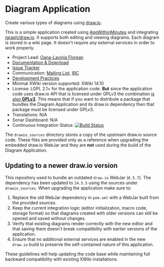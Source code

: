 Diagram Application
===================

Create various types of diagrams using [draw.io](https://www.draw.io/).

This is a simple application created using [AppWithinMinutes](http://extensions.xwiki.org/xwiki/bin/view/Extension/App+Within+Minutes+Application) and integrating [jgraph/draw.io](https://github.com/jgraph/draw.io/). It supports both editing and viewing diagrams. Each diagram is stored in a wiki page. It doesn't require any external services in order to work properly.

* Project Lead: [Oana-Lavinia Florean](https://www.xwiki.org/xwiki/bin/view/XWiki/OanaLaviniaFlorean)
* [Documentation & Download](https://extensions.xwiki.org/xwiki/bin/view/Extension/Diagram+Application)
* [Issue Tracker](https://jira.xwiki.org/browse/XADIAGRAM)
* Communication: [Mailing List](http://dev.xwiki.org/xwiki/bin/view/Community/MailingLists), [IRC](http://dev.xwiki.org/xwiki/bin/view/Community/IRC)
* [Development Practices](https://dev.xwiki.org)
* Minimal XWiki version supported: XWiki 14.10
* License: LGPL 2.1+ for the application code. **But** since the application code uses draw.io API that is licensed under GPLv3 the combination [is also **GPLv3**](http://www.gnu.org/licenses/gpl-faq.html#AllCompatibility). This means that if you want to distribute a package that bundles the Diagram Application and its draw.io dependency then that package must be licensed under GPLv3.
* Translations: N/A
* Sonar Dashboard: N/A
* Continuous Integration Status: [![Build Status](https://ci.xwiki.org/job/XWiki%20Contrib/job/application-diagram/job/master/badge/icon)](https://ci.xwiki.org/view/Contrib/job/XWiki%20Contrib/job/application-diagram/job/master/)

The `drawio_sources` directory stores a copy of the upstream draw.io source code.
These files are provided only as a reference when upgrading the embedded
draw.io WebJar and they are **not** used during the build of the Diagram
Application.

## Updating to a newer draw.io version

This repository used to bundle an outdated `draw.io` WebJar (`6.5.7`). The dependency
has been updated to `24.5.5` using the sources under `drawio_sources`. When upgrading the application
make sure to:

1. Replace the old WebJar dependency in `pom.xml` with a WebJar built from the provided sources.
2. Keep the current integration logic (editor initialization, macro code, storage format) so that diagrams
   created with older versions can still be opened and saved without changes.
3. Verify that existing diagrams render correctly with the new editor and that saving them doesn't break
   compatibility with earlier versions of the application.
4. Ensure that no additional external services are enabled in the new `draw.io` build to preserve the
   self-contained nature of this application.

These guidelines will help updating the code base while maintaining full backward compatibility with
existing XWiki installations.
